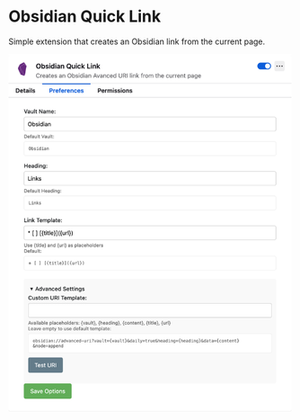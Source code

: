 # Obsidian Quick Link

Simple extension that creates an Obsidian link from the current page.

![screenshot](screenshots/image.png)